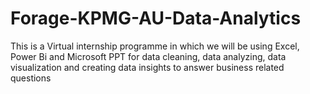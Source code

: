 # Forage-KPMG-AU-Data-Analytics
This is a Virtual internship programme in which we will be using Excel, Power Bi and Microsoft PPT for data cleaning, data analyzing, data visualization and creating data insights to answer business related questions
